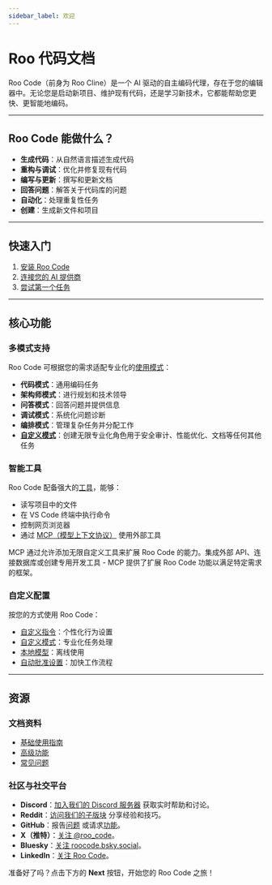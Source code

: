 ```yaml
---
sidebar_label: 欢迎
---
```

# Roo 代码文档

Roo Code（前身为 Roo Cline）是一个 AI 驱动的自主编码代理，存在于您的编辑器中。无论您是启动新项目、维护现有代码，还是学习新技术，它都能帮助您更快、更智能地编码。

---

## Roo Code 能做什么？

- **生成代码**：从自然语言描述生成代码
- **重构与调试**：优化并修复现有代码
- **编写与更新**：撰写和更新文档
- **回答问题**：解答关于代码库的问题
- **自动化**：处理重复性任务
- **创建**：生成新文件和项目

---

## 快速入门

1. [安装 Roo Code](/getting-started/installing)
2. [连接您的 AI 提供商](/getting-started/connecting-api-provider)
3. [尝试第一个任务](/getting-started/your-first-task)

---

## 核心功能

### 多模式支持

Roo Code 可根据您的需求适配专业化的[使用模式](/basic-usage/using-modes)：

- **代码模式**：通用编码任务
- **架构师模式**：进行规划和技术领导
- **问答模式**：回答问题并提供信息
- **调试模式**：系统化问题诊断
- **编排模式**：管理复杂任务并分配工作
- **[自定义模式](/features/custom-modes)**：创建无限专业化角色用于安全审计、性能优化、文档等任何其他任务

### 智能工具

Roo Code 配备强大的[工具](/basic-usage/how-tools-work)，能够：

- 读写项目中的文件
- 在 VS Code 终端中执行命令
- 控制网页浏览器
- 通过 [MCP（模型上下文协议）](/features/mcp/overview) 使用外部工具

MCP 通过允许添加无限自定义工具来扩展 Roo Code 的能力。集成外部 API、连接数据库或创建专用开发工具 - MCP 提供了扩展 Roo Code 功能以满足特定需求的框架。

### 自定义配置

按您的方式使用 Roo Code：

- [自定义指令](/features/custom-instructions)：个性化行为设置
- [自定义模式](/features/custom-modes)：专业化任务处理
- [本地模型](/advanced-usage/local-models)：离线使用
- [自动批准设置](/features/auto-approving-actions)：加快工作流程

---

## 资源

### 文档资料

- [基础使用指南](/basic-usage/the-chat-interface)
- [高级功能](/features/auto-approving-actions)
- [常见问题](/faq)

### 社区与社交平台

- **Discord**：[加入我们的 Discord 服务器](https://discord.gg/roocode) 获取实时帮助和讨论。
- **Reddit**：[访问我们的子版块](https://www.reddit.com/r/RooCode) 分享经验和技巧。
- **GitHub**：报告[问题](https://github.com/RooCodeInc/Roo-Code/issues) 或请求[功能](https://github.com/RooCodeInc/Roo-Code/discussions/categories/feature-requests?discussions_q=is%3Aopen+category%3A%22Feature+Requests%22+sort%3Atop)。
- **X（推特）**：[关注 @roo_code](https://x.com/roo_code)。
- **Bluesky**：[关注 roocode.bsky.social](https://bsky.app/profile/roocode.bsky.social)。
- **LinkedIn**：[关注 Roo Code](https://www.linkedin.com/company/roo-code)。

准备好了吗？点击下方的 **Next** 按钮，开始您的 Roo Code 之旅！
